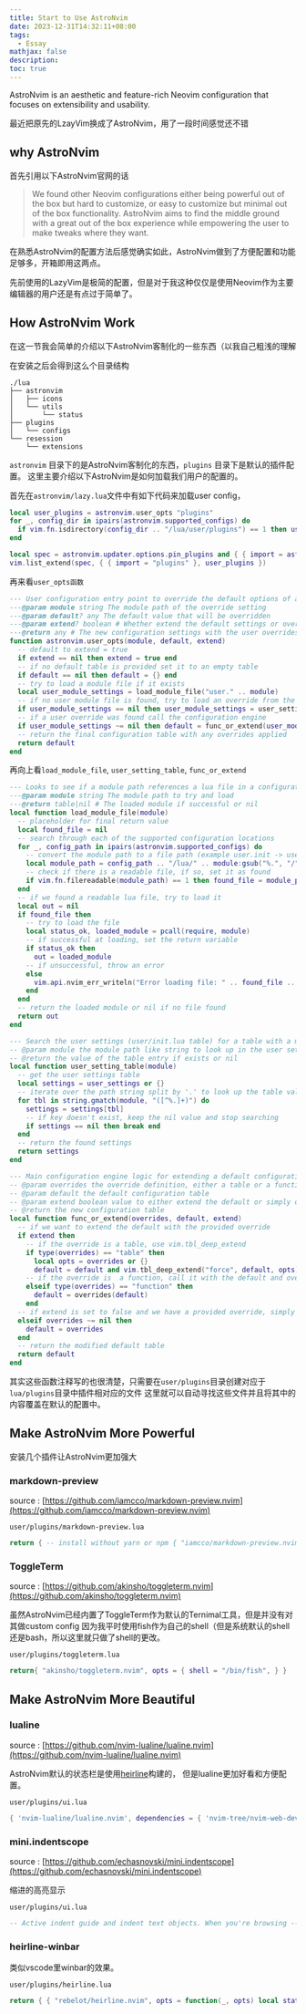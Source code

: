 ```yaml
---
title: Start to Use AstroNvim
date: 2023-12-31T14:32:11+08:00
tags:
  - Essay
mathjax: false
description: 
toc: true
---
```


AstroNvim is an aesthetic and feature-rich Neovim configuration that focuses on extensibility and usability.

最近把原先的LzayVim换成了AstroNvim，用了一段时间感觉还不错

## why AstroNvim

首先引用以下AstroNvim官网的话

> We found other Neovim configurations either being powerful out of the box but hard to customize, or easy to customize but minimal out of the box functionality. AstroNvim aims to find the middle ground with a great out of the box experience while empowering the user to make tweaks where they want.

在熟悉AstroNvim的配置方法后感觉确实如此，AstroNvim做到了方便配置和功能足够多，开箱即用这两点。

先前使用的LazyVim是极简的配置，但是对于我这种仅仅是使用Neovim作为主要编辑器的用户还是有点过于简单了。

## How AstroNvim Work

在这一节我会简单的介绍以下AstroNvim客制化的一些东西（以我自己粗浅的理解

在安装之后会得到这么个目录结构

```shell
./lua
├── astronvim
│   ├── icons
│   └── utils
│       └── status
├── plugins
│   └── configs
└── resession
    └── extensions
```

`astronvim` 目录下的是AstroNvim客制化的东西，`plugins` 目录下是默认的插件配置。 这里主要介绍以下AstroNvim是如何加载我们用户的配置的。

首先在`astronvim/lazy.lua`文件中有如下代码来加载user config，

```lua
local user_plugins = astronvim.user_opts "plugins"
for _, config_dir in ipairs(astronvim.supported_configs) do
  if vim.fn.isdirectory(config_dir .. "/lua/user/plugins") == 1 then user_plugins = { import = "user.plugins" } end
end

local spec = astronvim.updater.options.pin_plugins and { { import = astronvim.updater.snapshot.module } } or {}
vim.list_extend(spec, { { import = "plugins" }, user_plugins })
```

再来看`user_opts函数`

```lua
--- User configuration entry point to override the default options of a configuration table with a user configuration file or table in the user/init.lua user settings
---@param module string The module path of the override setting
---@param default? any The default value that will be overridden
---@param extend? boolean # Whether extend the default settings or overwrite them with the user settings entirely (default: true)
---@return any # The new configuration settings with the user overrides applied
function astronvim.user_opts(module, default, extend)
  -- default to extend = true
  if extend == nil then extend = true end
  -- if no default table is provided set it to an empty table
  if default == nil then default = {} end
  -- try to load a module file if it exists
  local user_module_settings = load_module_file("user." .. module)
  -- if no user module file is found, try to load an override from the user settings table from user/init.lua
  if user_module_settings == nil then user_module_settings = user_setting_table(module) end
  -- if a user override was found call the configuration engine
  if user_module_settings ~= nil then default = func_or_extend(user_module_settings, default, extend) end
  -- return the final configuration table with any overrides applied
  return default
end
```

再向上看`load_module_file`, `user_setting_table`, `func_or_extend`

```lua
--- Looks to see if a module path references a lua file in a configuration folder and tries to load it. If there is an error loading the file, write an error and continue
---@param module string The module path to try and load
---@return table|nil # The loaded module if successful or nil
local function load_module_file(module)
  -- placeholder for final return value
  local found_file = nil
  -- search through each of the supported configuration locations
  for _, config_path in ipairs(astronvim.supported_configs) do
    -- convert the module path to a file path (example user.init -> user/init.lua)
    local module_path = config_path .. "/lua/" .. module:gsub("%.", "/") .. ".lua"
    -- check if there is a readable file, if so, set it as found
    if vim.fn.filereadable(module_path) == 1 then found_file = module_path end
  end
  -- if we found a readable lua file, try to load it
  local out = nil
  if found_file then
    -- try to load the file
    local status_ok, loaded_module = pcall(require, module)
    -- if successful at loading, set the return variable
    if status_ok then
      out = loaded_module
    -- if unsuccessful, throw an error
    else
      vim.api.nvim_err_writeln("Error loading file: " .. found_file .. "\n\n" .. loaded_module)
    end
  end
  -- return the loaded module or nil if no file found
  return out
end
```

```lua
--- Search the user settings (user/init.lua table) for a table with a module like path string
-- @param module the module path like string to look up in the user settings table
-- @return the value of the table entry if exists or nil
local function user_setting_table(module)
  -- get the user settings table
  local settings = user_settings or {}
  -- iterate over the path string split by '.' to look up the table value
  for tbl in string.gmatch(module, "([^%.]+)") do
    settings = settings[tbl]
    -- if key doesn't exist, keep the nil value and stop searching
    if settings == nil then break end
  end
  -- return the found settings
  return settings
end
```

```lua
--- Main configuration engine logic for extending a default configuration table with either a function override or a table to merge into the default option
-- @param overrides the override definition, either a table or a function that takes a single parameter of the original table
-- @param default the default configuration table
-- @param extend boolean value to either extend the default or simply overwrite it if an override is provided
-- @return the new configuration table
local function func_or_extend(overrides, default, extend)
  -- if we want to extend the default with the provided override
  if extend then
    -- if the override is a table, use vim.tbl_deep_extend
    if type(overrides) == "table" then
      local opts = overrides or {}
      default = default and vim.tbl_deep_extend("force", default, opts) or opts
    -- if the override is  a function, call it with the default and overwrite default with the return value
    elseif type(overrides) == "function" then
      default = overrides(default)
    end
  -- if extend is set to false and we have a provided override, simply override the default
  elseif overrides ~= nil then
    default = overrides
  end
  -- return the modified default table
  return default
end
```

其实这些函数注释写的也很清楚，只需要在`user/plugins`目录创建对应于`lua/plugins`目录中插件相对应的文件 这里就可以自动寻找这些文件并且将其中的内容覆盖在默认的配置中。

## Make AstroNvim More Powerful

安装几个插件让AstroNvim更加强大

### markdown-preview

source : [https://github.com/iamcco/markdown-preview.nvim](https://github.com/iamcco/markdown-preview.nvim)

`user/plugins/markdown-preview.lua`

```lua
return { -- install without yarn or npm { "iamcco/markdown-preview.nvim", cmd = { "MarkdownPreviewToggle", "MarkdownPreview", "MarkdownPreviewStop" }, ft = { "markdown" }, build = function() vim.fn["mkdp#util#install"]() end, } }
```

### ToggleTerm

source : [https://github.com/akinsho/toggleterm.nvim](https://github.com/akinsho/toggleterm.nvim)

虽然AstroNvim已经内置了ToggleTerm作为默认的Ternimal工具，但是并没有对其做custom config 因为我平时使用fish作为自己的shell（但是系统默认的shell还是bash，所以这里就只做了shell的更改。

`user/plugins/toggleterm.lua`

```lua
return{ "akinsho/toggleterm.nvim", opts = { shell = "/bin/fish", } }
```

## Make AstroNvim More Beautiful

### lualine

source : [https://github.com/nvim-lualine/lualine.nvim](https://github.com/nvim-lualine/lualine.nvim)

AstroNvim默认的状态栏是使用[heirline](https://github.com/rebelot/heirline.nvim)构建的， 但是lualine更加好看和方便配置。

`user/plugins/ui.lua`

```lua
{ 'nvim-lualine/lualine.nvim', dependencies = { 'nvim-tree/nvim-web-devicons' }, event = "BufEnter", config = function() require('lualine').setup { options = { theme = "auto" } } end, },
```

### mini.indentscope

source : [https://github.com/echasnovski/mini.indentscope](https://github.com/echasnovski/mini.indentscope)

缩进的高亮显示

`user/plugins/ui.lua`

```lua
-- Active indent guide and indent text objects. When you're browsing -- code, this highlights the current level of indentation, and animates -- the highlighting. { "echasnovski/mini.indentscope", version = false, -- wait till new 0.7.0 release to put it back on semver event = "User AstroFile", opts = { -- symbol = "▏", symbol = "│", options = { try_as_border = true }, }, init = function() vim.api.nvim_create_autocmd("FileType", { pattern = { "help", "startify", "aerial", -- "alpha", "dashboard", "lazy", "neogitstatus", "NvimTree", "neo-tree", "Trouble", }, callback = function() vim.b.miniindentscope_disable = true end, }) end, },
```

### heirline-winbar

类似vscode里winbar的效果。

`user/plugins/heirline.lua`

```lua
return { { "rebelot/heirline.nvim", opts = function(_, opts) local status = require "astronvim.utils.status" opts.winbar = { -- create custom winbar -- store the current buffer number init = function(self) self.bufnr = vim.api.nvim_get_current_buf() end, fallthrough = false, -- pick the correct winbar based on condition -- inactive winbar { condition = function() return not status.condition.is_active() end, -- show the path to the file relative to the working directory status.component.separated_path { path_func = status.provider.filename { modify = ":.:h" } }, -- add the file name and icon status.component.file_info { file_icon = { hl = status.hl.file_icon "winbar", padding = { left = 0 } }, file_modified = false, file_read_only = false, hl = status.hl.get_attributes("winbarnc", true), surround = false, update = "BufEnter", }, }, -- active winbar { -- show the path to the file relative to the working directory status.component.separated_path { path_func = status.provider.filename { modify = ":.:h" } }, -- add the file name and icon status.component.file_info { -- add file_info to breadcrumbs file_icon = { hl = status.hl.filetype_color, padding = { left = 0 } }, file_modified = false, file_read_only = false, hl = status.hl.get_attributes("winbar", true), surround = false, update = "BufEnter", }, -- show the breadcrumbs status.component.breadcrumbs { icon = { hl = true }, hl = status.hl.get_attributes("winbar", true), prefix = true, padding = { left = 0 }, }, }, } return opts end, }, }
```
